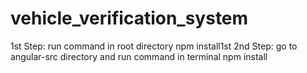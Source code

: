 # vehicle_verification_system

1st Step:
run command in root directory
npm install1st
2nd Step:
go to angular-src directory and run command in terminal
npm install
